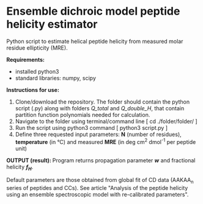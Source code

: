 # Ensemble dichroic model peptide helicity estimator

Python script to estimate helical peptide helicity from measured molar residue ellipticity (MRE).

<b> Requirements: </b>
- installed python3
- standard libraries: numpy, scipy

<b> Instructions for use: </b>
1. Clone/download the repository. The folder should contain the python script (.py) along with folders <i>Q_total</i> and <i>Q_double_H</i>, that contain partition function polynomials needed for calculation.
2. Navigate to the folder using terminal/command line [ cd ./folder/folder/ ]
3. Run the script using python3 command [ python3 script.py ]
4. Define three requested input parameters: <b>N</b> (number of residues), <b>temperature</b> (in °C) and measured <b>MRE</b> (in deg cm<sup>2</sup> dmol<sup>-1</sup> per peptide unit)
   
<b> OUTPUT (result): </b> Program returns propagation parameter <b><i>w</i></b> and fractional helicity <b><i>f<sub>H</sub></i></b>.

Default parameters are those obtained from global fit of CD data (AAKAA<sub>n</sub> series of peptides and CCs). See article "Analysis of the peptide helicity using an ensemble spectroscopic model with re-calibrated parameters".
